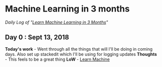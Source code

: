 # Machine Learning in 3 months

*Daily Log of "[Learn Machine Learning in 3 Months](https://www.youtube.com/watch?v=Cr6VqTRO1v0&feature=youtu.be)"*

## Day 0 : Sept 13, 2018
**Today's work** - Went through all the things that will I'll be doing in coming days. Also set up stackedit which I'll be using for logging updates
**Thoughts** - This feels to be a great thing
**LoW** - [Learn Machine ](https://www.youtube.com/watch?v=Cr6VqTRO1v0&feature=youtu.be)
<!--stackedit_data:
eyJoaXN0b3J5IjpbLTEwODU1NTQ1NTcsODc3NzUxNTU2XX0=
-->